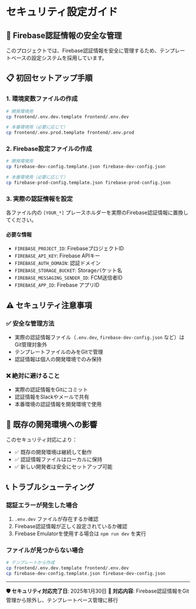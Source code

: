 # セキュリティ設定ガイド

## 🔐 Firebase認証情報の安全な管理

このプロジェクトでは、Firebase認証情報を安全に管理するため、テンプレートベースの設定システムを採用しています。

## 📋 初回セットアップ手順

### 1. 環境変数ファイルの作成

```bash
# 開発環境用
cp frontend/.env.dev.template frontend/.env.dev

# 本番環境用（必要に応じて）
cp frontend/.env.prod.template frontend/.env.prod
```

### 2. Firebase設定ファイルの作成

```bash
# 開発環境用
cp firebase-dev-config.template.json firebase-dev-config.json

# 本番環境用（必要に応じて）
cp firebase-prod-config.template.json firebase-prod-config.json
```

### 3. 実際の認証情報を設定

各ファイル内の `[YOUR_*]` プレースホルダーを実際のFirebase認証情報に置換してください。

#### 必要な情報
- `FIREBASE_PROJECT_ID`: FirebaseプロジェクトID
- `FIREBASE_API_KEY`: Firebase APIキー
- `FIREBASE_AUTH_DOMAIN`: 認証ドメイン
- `FIREBASE_STORAGE_BUCKET`: Storageバケット名
- `FIREBASE_MESSAGING_SENDER_ID`: FCM送信者ID
- `FIREBASE_APP_ID`: Firebase アプリID

## ⚠️ セキュリティ注意事項

### ✅ 安全な管理方法
- 実際の認証情報ファイル（`.env.dev`, `firebase-dev-config.json` など）はGit管理対象外
- テンプレートファイルのみをGitで管理
- 認証情報は個人の開発環境でのみ保持

### ❌ 絶対に避けること
- 実際の認証情報をGitにコミット
- 認証情報をSlackやメールで共有
- 本番環境の認証情報を開発環境で使用

## 🔄 既存の開発環境への影響

このセキュリティ対応により：
- ✅ 既存の開発環境は継続して動作
- ✅ 認証情報ファイルはローカルに保持
- ✅ 新しい開発者は安全にセットアップ可能

## 📞 トラブルシューティング

### 認証エラーが発生した場合
1. `.env.dev` ファイルが存在するか確認
2. Firebase認証情報が正しく設定されているか確認
3. Firebase Emulatorを使用する場合は `npm run dev` を実行

### ファイルが見つからない場合
```bash
# テンプレートから作成
cp frontend/.env.dev.template frontend/.env.dev
cp firebase-dev-config.template.json firebase-dev-config.json
```

---

**🛡️ セキュリティ対応完了日**: 2025年1月30日
**📝 対応内容**: Firebase認証情報をGit管理から除外し、テンプレートベース管理に移行
